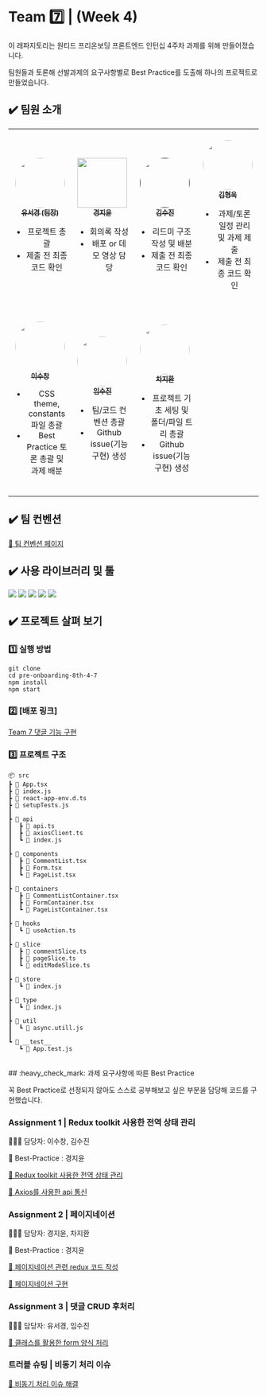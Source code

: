 # Team :seven: | (Week 4)

이 레파지토리는 원티드 프리온보딩 프론트엔드 인턴십 4주차 과제를 위해 만들어졌습니다.

팀원들과 토론해 선발과제의 요구사항별로 Best Practice를 도출해 하나의 프로젝트로 만들었습니다.

## :heavy_check_mark: 팀원 소개

<table>
  <tbody >
    <tr >
      <td align="center"><a href="https://github.com/SeokyoungYou"><img style="border-radius: 50%; margin-top: 20px;" src="https://avatars.githubusercontent.com/u/79842380?v=4" width="100px; height="100px" alt=""/><br /><sub><b>유서경 (팀장)</b></a><ul><li>프로젝트 총괄</li><li>제출 전 최종 코드 확인</li></sub><br /></td>
      <td align="center"><a href="https://github.com/JiyoonZ"><img style="margin-top: 20px;" src="https://avatars.githubusercontent.com/u/81758576?v=4" width="100px;" alt=""/><br /><sub><b>경지윤</b></sub></a><ul><li>회의록 작성</li><li>배포 or 데모 영상 담당</li><br /></td>
      <td align="center"><a href=""><img style="margin-top: 20px; border-radius: 50%;" src="https://avatars.githubusercontent.com/u/56298540?v=4" width="100px;" alt=""/><br /><sub><b>김수진</b></sub></a><ul><li>리드미 구조 작성 및 배분</li><li>제출 전 최종 코드 확인</li><br /></td>
      <td align="center"><a href="https://github.com/khw970421"><img style="border-radius: 50%; margin-top: 20px;" src="https://avatars.githubusercontent.com/u/59253551?v=4" width="100px;" alt=""/><br /><sub><b>김형욱</b></sub></a><ul><li>과제/토론 일정 관리 및 과제 제출</li><li>제출 전 최종 코드 확인</li><br /></td>
     <tr/>
      <td align="center"><a href="https://github.com/eternalclash"><img style="border-radius: 50%; margin-top: 20px;" src="https://avatars.githubusercontent.com/u/77526745?v=4" width="100px;" alt=""/><br /><sub><b>이수창</b></sub></a><ul><li>CSS theme, constants 파일 총괄</li><li>Best Practice 토론 총괄 및 과제 배분</li><br /></td>
      <td align="center"><a href="https://github.com/etoile-j?tab=repositories"><img style="border-radius: 50%; margin-top: 20px;" src="https://avatars.githubusercontent.com/u/102905624?v=4" width="100px;" alt=""/><br /><sub><b>임수진</b></sub></a><ul><li>팀/코드 컨벤션 총괄</li><li>Github issue(기능 구현) 생성</li><br /></td>
      <td align="center"><a href="https://github.com/ckwlghks123"><img style="border-radius: 50%; margin-top: 20px;" src="https://avatars.githubusercontent.com/u/83552466?v=4" width="100px;" alt=""/><br /><sub><b>차지환</b></sub></a><ul><li>프로젝트 기초 세팅 및 폴더/파일 트리 총괄</li><li>Github issue(기능 구현) 생성</li><br /></td>
    </tr>
  </tbody>
</table>

## :heavy_check_mark: 팀 컨벤션

[:raised_hands: 팀 컨벤션 페이지](https://github.com/wanted-pre-onboarding-team-7/team-7-Convention/wiki)

## :heavy_check_mark: 사용 라이브러리 및 툴

<div style="float: left;">
  <img src="https://img.shields.io/badge/Redux-3776AB?style=for-the-badge&logo=Redux&logoColor=white">
  <img src="https://img.shields.io/badge/styled components-DB7093?style=for-the-badge&logo=styledcomponents&logoColor=white">
  <img src="https://img.shields.io/badge/Prettier-F7B93E?style=for-the-badge&logo=prettier&logoColor=black">
  <img src="https://img.shields.io/badge/ESLint-4B32C3?style=for-the-badge&logo=eslint&logoColor=white">
  <img src="https://img.shields.io/badge/Husky-808080?style=for-the-badge&logo=husky&logoColor=white">
</div>

<br/>

## :heavy_check_mark: 프로젝트 살펴 보기

### :one: 실행 방법

```
git clone
cd pre-onboarding-8th-4-7
npm install
npm start
```

### :two: [배포 링크]

[Team 7 댓글 기능 구현](https://wanted-pre-onboarding-team-7.github.io/pre-onboarding-8th-4-7/)

### :three: 프로젝트 구조

```
📦 src
┣ 📜 App.tsx
┣ 📜 index.js
┣ 📜 react-app-env.d.ts
┣ 📜 setupTests.js
┃
┣ 📂 api
┃  ┣ 📜 api.ts
┃  ┣ 📜 axiosClient.ts
┃  ┗ 📜 index.js
┃
┣ 📂 components
┃  ┣ 📜 CommentList.tsx
┃  ┣ 📜 Form.tsx
┃  ┗ 📜 PageList.tsx
┃
┣ 📂 containers
┃  ┣ 📜 CommentListContainer.tsx
┃  ┣ 📜 FormContainer.tsx
┃  ┗ 📜 PageListContainer.tsx
┃
┣ 📂 hooks
┃  ┗ 📜 useAction.ts
┃
┣ 📂 slice
┃  ┣ 📜 commentSlice.ts
┃  ┣ 📜 pageSlice.ts
┃  ┗ 📜 editModeSlice.ts
┃
┣ 📂 store
┃  ┗ 📜 index.js
┃
┣ 📂 type
┃  ┗ 📜 index.js
┃
┣ 📂 util
┃  ┗ 📜 async.utill.js
┃
┗ 📂 __test__
   ┗ 📜 App.test.js
```

<br/>
## :heavy_check_mark: 과제 요구사항에 따른 Best Practice

꼭 Best Practice로 선정되지 않아도 스스로 공부해보고 싶은 부분을 담당해 코드를 구현했습니다.

### Assignment 1 | Redux toolkit 사용한 전역 상태 관리

🙋🏻‍♀️ 담당자: 이수창, 김수진

🔑 Best-Practice : 경지윤

[📝 Redux toolkit 사용한 전역 상태 관리 ](https://github.com/wanted-pre-onboarding-team-7/pre-onboarding-8th-4-7/wiki/Assignment-1-%7C-%EB%8C%93%EA%B8%80-CRUD#-assignment-1-1--redux-toolkit-%EC%82%AC%EC%9A%A9%ED%95%9C-%EC%A0%84%EC%97%AD-%EC%83%81%ED%83%9C-%EA%B4%80%EB%A6%AC)

[📝 Axios를 사용한 api 통신](https://github.com/wanted-pre-onboarding-team-7/pre-onboarding-8th-4-7/wiki/Assignment-1-%7C-%EB%8C%93%EA%B8%80-CRUD#-assignment-1-2--axios%EB%A5%BC-%EC%82%AC%EC%9A%A9%ED%95%9C-api-%ED%86%B5%EC%8B%A0)

### Assignment 2 | 페이지네이션

🙋🏻‍♀️ 담당자: 경지윤, 차지환

🔑 Best-Practice : 경지윤

[📝 페이지네이션 관련 redux 코드 작성](https://github.com/wanted-pre-onboarding-team-7/pre-onboarding-8th-4-7/wiki/Assignment-2-%7C-%ED%8E%98%EC%9D%B4%EC%A7%80%EB%84%A4%EC%9D%B4%EC%85%98#-assignment-2-1--%ED%8E%98%EC%9D%B4%EC%A7%80%EB%84%A4%EC%9D%B4%EC%85%98-%EA%B4%80%EB%A0%A8-redux-%EC%BD%94%EB%93%9C-%EC%9E%91%EC%84%B1)

[📝 페이지네이션 구현](https://github.com/wanted-pre-onboarding-team-7/pre-onboarding-8th-4-7/wiki/Assignment-2-%7C-%ED%8E%98%EC%9D%B4%EC%A7%80%EB%84%A4%EC%9D%B4%EC%85%98#-assignment-2-2--%ED%8E%98%EC%9D%B4%EC%A7%80%EB%84%A4%EC%9D%B4%EC%85%98-%EA%B5%AC%ED%98%84)

### Assignment 3 | 댓글 CRUD 후처리

🙋🏻‍♀️ 담당자: 유서경, 임수진

[📝 클래스를 활용한 form 양식 처리](https://github.com/wanted-pre-onboarding-team-7/pre-onboarding-8th-4-7/wiki/Assignment-3-%7C-%EB%8C%93%EA%B8%80-CRUD-%ED%9B%84%EC%B2%98%EB%A6%AC#-assignment-3-%ED%81%B4%EB%9E%98%EC%8A%A4%EB%A5%BC-%ED%99%9C%EC%9A%A9%ED%95%9C-form-%EC%96%91%EC%8B%9D-%EC%B2%98%EB%A6%AC)

### 트러블 슈팅 | 비동기 처리 이슈

[📝 비동기 처리 이슈 해결 ](https://github.com/wanted-pre-onboarding-team-7/pre-onboarding-8th-4-7/wiki/%ED%8A%B8%EB%9F%AC%EB%B8%94-%EC%8A%88%ED%8C%85#-%EB%B9%84%EB%8F%99%EA%B8%B0-%EC%B2%98%EB%A6%AC-%EC%9D%B4%EC%8A%88-%ED%95%B4%EA%B2%B0)
